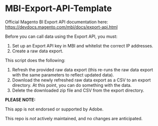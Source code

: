 # MBI-Export-API-Template

Official Magento BI Export API documentation here: https://devdocs.magento.com/mbi/docs/export-api.html

Before you can call data using the Export API, you must:

1. Set up an Export API key in MBI and whitelist the correct IP addresses.
2. Create a raw data export.

This script does the following:

1. Refresh the provided raw data export (this re-runs the raw data export with the same parameters to reflect updated data).
2. Download the newly refreshed raw data export as a CSV to an export directory. At this point, you can do something with the data.
3. Delete the downloaded zip file and CSV from the export directory.

**PLEASE NOTE:**

This app is not endorsed or supported by Adobe.

This repo is _not_ actively maintained, and no changes are anticipated.
